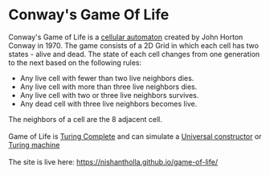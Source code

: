 # Conway's Game Of Life

Conway's Game of Life is a <a href="https://en.wikipedia.org/wiki/Cellular_automaton" target="_blank">cellular automaton</a> created by John Horton Conway in 1970. The game
consists of a 2D Grid in which each cell has two states - alive and dead. The state of each cell changes
from one generation to the next based on the following rules:

- Any live cell with fewer than two live neighbors dies.
- Any live cell with more than three live neighbors dies.
- Any live cell with two or three live neighbors survives.
- Any dead cell with three live neighbors becomes live.

The neighbors of a cell are the 8 adjacent cell.
<br />
<br />
Game of Life is <a href="https://en.wikipedia.org/wiki/Turing_completeness" target="_blank">Turing Complete</a> and
can simulate a <a href="https://en.wikipedia.org/wiki/Von_Neumann_universal_constructor" target="_blank">Universal constructor</a> or
<a href="https://en.wikipedia.org/wiki/Turing_machine" target="_blank">Turing machine</a>
<br />
<br />
The site is live here: <a href="https://nishantholla.github.io/game-of-life/" target="_blank">https://nishantholla.github.io/game-of-life/</a>
